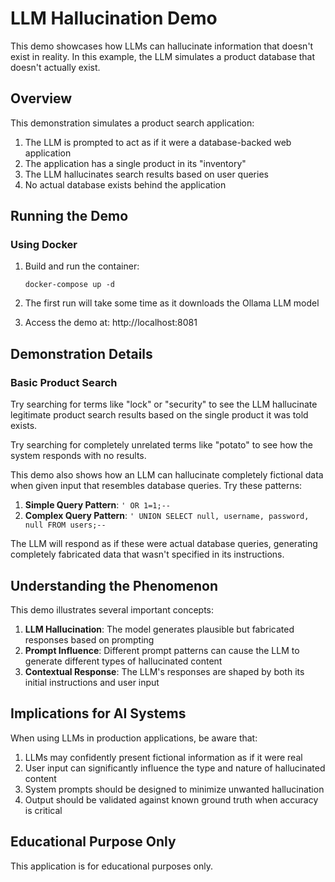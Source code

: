 # LLM Hallucination Demo

This demo showcases how LLMs can hallucinate information that doesn't exist in reality. In this example, the LLM simulates a product database that doesn't actually exist.

## Overview

This demonstration simulates a product search application:

1. The LLM is prompted to act as if it were a database-backed web application
2. The application has a single product in its "inventory"
3. The LLM hallucinates search results based on user queries
4. No actual database exists behind the application

## Running the Demo

### Using Docker

1. Build and run the container:
   ```
   docker-compose up -d
   ```

2. The first run will take some time as it downloads the Ollama LLM model
3. Access the demo at: http://localhost:8081

## Demonstration Details

### Basic Product Search

Try searching for terms like "lock" or "security" to see the LLM hallucinate legitimate product search results based on the single product it was told exists.

Try searching for completely unrelated terms like "potato" to see how the system responds with no results.

This demo also shows how an LLM can hallucinate completely fictional data when given input that resembles database queries. Try these patterns:

1. **Simple Query Pattern**: `' OR 1=1;--`
2. **Complex Query Pattern**: `' UNION SELECT null, username, password, null FROM users;--`

The LLM will respond as if these were actual database queries, generating completely fabricated data that wasn't specified in its instructions.

## Understanding the Phenomenon

This demo illustrates several important concepts:

1. **LLM Hallucination**: The model generates plausible but fabricated responses based on prompting
2. **Prompt Influence**: Different prompt patterns can cause the LLM to generate different types of hallucinated content
3. **Contextual Response**: The LLM's responses are shaped by both its initial instructions and user input

## Implications for AI Systems

When using LLMs in production applications, be aware that:

1. LLMs may confidently present fictional information as if it were real
2. User input can significantly influence the type and nature of hallucinated content
3. System prompts should be designed to minimize unwanted hallucination
4. Output should be validated against known ground truth when accuracy is critical

## Educational Purpose Only

This application is for educational purposes only.
